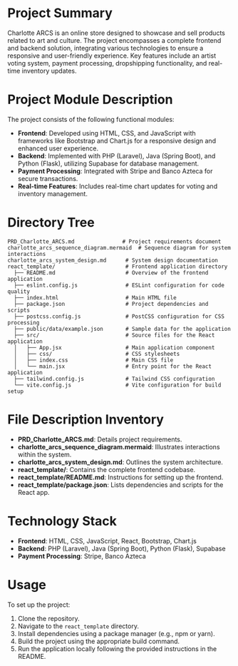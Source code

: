 # Project Summary
Charlotte ARCS is an online store designed to showcase and sell products related to art and culture. The project encompasses a complete frontend and backend solution, integrating various technologies to ensure a responsive and user-friendly experience. Key features include an artist voting system, payment processing, dropshipping functionality, and real-time inventory updates.

# Project Module Description
The project consists of the following functional modules:
- **Frontend**: Developed using HTML, CSS, and JavaScript with frameworks like Bootstrap and Chart.js for a responsive design and enhanced user experience.
- **Backend**: Implemented with PHP (Laravel), Java (Spring Boot), and Python (Flask), utilizing Supabase for database management.
- **Payment Processing**: Integrated with Stripe and Banco Azteca for secure transactions.
- **Real-time Features**: Includes real-time chart updates for voting and inventory management.

# Directory Tree
```
PRD_Charlotte_ARCS.md               # Project requirements document
charlotte_arcs_sequence_diagram.mermaid  # Sequence diagram for system interactions
charlotte_arcs_system_design.md      # System design documentation
react_template/                      # Frontend application directory
  ├── README.md                      # Overview of the frontend application
  ├── eslint.config.js               # ESLint configuration for code quality
  ├── index.html                     # Main HTML file
  ├── package.json                   # Project dependencies and scripts
  ├── postcss.config.js              # PostCSS configuration for CSS processing
  ├── public/data/example.json       # Sample data for the application
  ├── src/                           # Source files for the React application
  │   ├── App.jsx                    # Main application component
  │   ├── css/                       # CSS stylesheets
  │   ├── index.css                  # Main CSS file
  │   └── main.jsx                   # Entry point for the React application
  ├── tailwind.config.js             # Tailwind CSS configuration
  └── vite.config.js                 # Vite configuration for build setup
```

# File Description Inventory
- **PRD_Charlotte_ARCS.md**: Details project requirements.
- **charlotte_arcs_sequence_diagram.mermaid**: Illustrates interactions within the system.
- **charlotte_arcs_system_design.md**: Outlines the system architecture.
- **react_template/**: Contains the complete frontend codebase.
- **react_template/README.md**: Instructions for setting up the frontend.
- **react_template/package.json**: Lists dependencies and scripts for the React app.

# Technology Stack
- **Frontend**: HTML, CSS, JavaScript, React, Bootstrap, Chart.js
- **Backend**: PHP (Laravel), Java (Spring Boot), Python (Flask), Supabase
- **Payment Processing**: Stripe, Banco Azteca

# Usage
To set up the project:
1. Clone the repository.
2. Navigate to the `react_template` directory.
3. Install dependencies using a package manager (e.g., npm or yarn).
4. Build the project using the appropriate build command.
5. Run the application locally following the provided instructions in the README.
